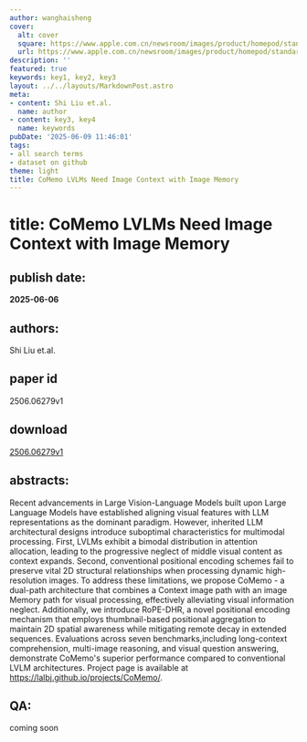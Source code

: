```yaml
---
author: wanghaisheng
cover:
  alt: cover
  square: https://www.apple.com.cn/newsroom/images/product/homepod/standard/Apple-HomePod-hero-230118_big.jpg.large_2x.jpg
  url: https://www.apple.com.cn/newsroom/images/product/homepod/standard/Apple-HomePod-hero-230118_big.jpg.large_2x.jpg
description: ''
featured: true
keywords: key1, key2, key3
layout: ../../layouts/MarkdownPost.astro
meta:
- content: Shi Liu et.al.
  name: author
- content: key3, key4
  name: keywords
pubDate: '2025-06-09 11:46:01'
tags:
- all search terms
- dataset on github
theme: light
title: CoMemo LVLMs Need Image Context with Image Memory
---
```


# title: CoMemo LVLMs Need Image Context with Image Memory 
## publish date: 
**2025-06-06** 
## authors: 
  Shi Liu et.al. 
## paper id
2506.06279v1
## download
[2506.06279v1](http://arxiv.org/abs/2506.06279v1)
## abstracts:
Recent advancements in Large Vision-Language Models built upon Large Language Models have established aligning visual features with LLM representations as the dominant paradigm. However, inherited LLM architectural designs introduce suboptimal characteristics for multimodal processing. First, LVLMs exhibit a bimodal distribution in attention allocation, leading to the progressive neglect of middle visual content as context expands. Second, conventional positional encoding schemes fail to preserve vital 2D structural relationships when processing dynamic high-resolution images. To address these limitations, we propose CoMemo - a dual-path architecture that combines a Context image path with an image Memory path for visual processing, effectively alleviating visual information neglect. Additionally, we introduce RoPE-DHR, a novel positional encoding mechanism that employs thumbnail-based positional aggregation to maintain 2D spatial awareness while mitigating remote decay in extended sequences. Evaluations across seven benchmarks,including long-context comprehension, multi-image reasoning, and visual question answering, demonstrate CoMemo's superior performance compared to conventional LVLM architectures. Project page is available at https://lalbj.github.io/projects/CoMemo/.
## QA:
coming soon
